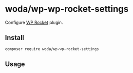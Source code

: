 # woda/wp-wp-rocket-settings

Configure [WP Rocket](https://wp-rocket.me/) plugin.

## Install

```bash
composer require woda/wp-wp-rocket-settings
```

## Usage
